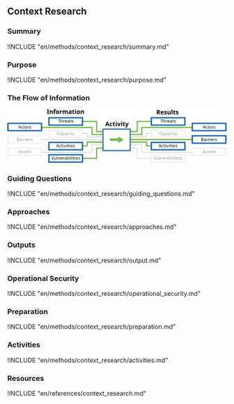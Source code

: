 ## Context Research

### Summary
!INCLUDE "en/methods/context_research/summary.md"

### Purpose
!INCLUDE "en/methods/context_research/purpose.md"

### The Flow of Information
![ Information Flow](en/images/info_flows/context_research.svg)

### Guiding Questions
!INCLUDE "en/methods/context_research/guiding_questions.md"

### Approaches
!INCLUDE "en/methods/context_research/approaches.md"

### Outputs
!INCLUDE "en/methods/context_research/output.md"

### Operational Security
!INCLUDE "en/methods/context_research/operational_security.md"

### Preparation
!INCLUDE "en/methods/context_research/preparation.md"

### Activities
!INCLUDE "en/methods/context_research/activities.md"

### Resources

<div class="greybox">
!INCLUDE "en/references/context_research.md"
</div>